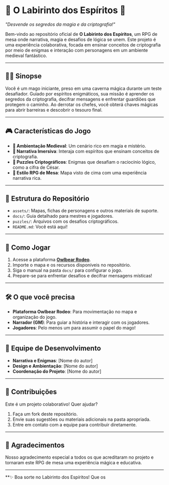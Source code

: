 # 🌌 **O Labirinto dos Espíritos** 🌌  
*"Desvende os segredos da magia e da criptografia!"*  

Bem-vindo ao repositório oficial de **O Labirinto dos Espíritos**, um RPG de mesa onde narrativa, magia e desafios de lógica se unem. Este projeto é uma experiência colaborativa, focada em ensinar conceitos de criptografia por meio de enigmas e interação com personagens em um ambiente medieval fantástico.  

---

## 🧙‍♂️ **Sinopse**  
Você é um mago iniciante, preso em uma caverna mágica durante um teste desafiador. Guiado por espíritos enigmáticos, sua missão é aprender os segredos da criptografia, decifrar mensagens e enfrentar guardiões que protegem o caminho. Ao derrotar os chefes, você obterá chaves mágicas para abrir barreiras e descobrir o tesouro final.  

---

## 🎮 **Características do Jogo**  
- **🔮 Ambientação Medieval**: Um cenário rico em magia e mistério.  
- **📜 Narrativa Imersiva**: Interaja com espíritos que ensinam conceitos de criptografia.  
- **🧩 Puzzles Criptográficos**: Enigmas que desafiam o raciocínio lógico, como a cifra de César.  
- **🎲 Estilo RPG de Mesa**: Mapa visto de cima com uma experiência narrativa rica.  

---

## 📂 **Estrutura do Repositório**  
- `assets/`: Mapas, fichas de personagens e outros materiais de suporte.  
- `docs/`: Guia detalhado para mestres e jogadores.  
- `puzzles/`: Arquivos com os desafios criptográficos.  
- `README.md`: Você está aqui!  

---

## 🚀 **Como Jogar**  
1. Acesse a plataforma [**Owlbear Rodeo**](https://owlbear.rodeo/).  
2. Importe o mapa e os recursos disponíveis no repositório.  
3. Siga o manual na pasta `docs/` para configurar o jogo.  
4. Prepare-se para enfrentar desafios e decifrar mensagens místicas!  

---

## 🛠️ **O que você precisa**  
- **Plataforma Owlbear Rodeo**: Para movimentação no mapa e organização do jogo.  
- **Narrador (GM)**: Para guiar a história e interagir com os jogadores.  
- **Jogadores**: Pelo menos um para assumir o papel do mago!  

---

## 👥 **Equipe de Desenvolvimento**  
- **Narrativa e Enigmas**: [Nome do autor]  
- **Design e Ambientação**: [Nome do autor]  
- **Coordenação do Projeto**: [Nome do autor]  

---

## 📢 **Contribuições**  
Este é um projeto colaborativo! Quer ajudar?  
1. Faça um fork deste repositório.  
2. Envie suas sugestões ou materiais adicionais na pasta apropriada.  
3. Entre em contato com a equipe para contribuir diretamente.  

---

## 🌟 **Agradecimentos**  
Nosso agradecimento especial a todos os que acreditaram no projeto e tornaram este RPG de mesa uma experiência mágica e educativa.  

---

**✨ Boa sorte no Labirinto dos Espíritos! Que os
